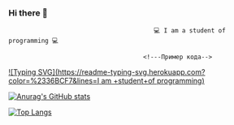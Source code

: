 ### Hi there 👋

                                        	💻 I am a student of programming 💻 
                                          
                                         <!---Пример кода-->
[![Typing SVG](https://readme-typing-svg.herokuapp.com?color=%2336BCF7&lines=I am +student+of programming)](https://git.io/typing-svg)
                                          
[![Anurag's GitHub stats](https://github-readme-stats.vercel.app/api?username=pragramist-07)](https://github.com/anuraghazra/github-readme-stats)

[![Top Langs](https://github-readme-stats.vercel.app/api/top-langs/?username=pragramist-07)](https://github.com/anuraghazra/github-readme-stats)

